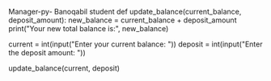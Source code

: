  Manager-py-
Banoqabil  student 
def update_balance(current_balance, deposit_amount):
    new_balance =  current_balance + deposit_amount
    print("Your new total balance is:", new_balance)

current = int(input("Enter your current balance: "))
deposit = int(input("Enter the deposit amount: "))

update_balance(current, deposit)

